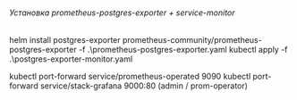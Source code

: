 ###### Установка prometheus-postgres-exporter + service-monitor
helm install postgres-exporter prometheus-community/prometheus-postgres-exporter -f .\prometheus-postgres-exporter.yaml
kubectl apply -f .\postgres-exporter-monitor.yaml

kubectl port-forward service/prometheus-operated 9090
kubectl port-forward service/stack-grafana 9000:80 (admin / prom-operator)
